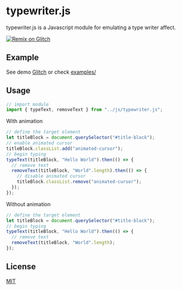 # typewriter.js

typewriter.js is a Javascript module for emulating a type writer affect.

[![Remix on Glitch](https://cdn.glitch.com/2703baf2-b643-4da7-ab91-7ee2a2d00b5b%2Fremix-button.svg)](https://glitch.com/edit/#!/join/b2ab7cab-7c58-49fa-bc8c-efa05a51500c)

## Example

See demo [Glitch](https://typewriter-js.glitch.me/examples/index.html) or check [examples/](examples/index.html)

## Usage

```js
// import module
import { typeText, removeText } from "../js/typewriter.js";
```

With animation

```js
// define the target element
let titleBlock = document.querySelector("#title-block");
// enable animated cursor
titleBlock.classList.add("animated-cursor");
// begin typing
typeText(titleBlock, "Hello World").then(() => {
  // remove text
  removeText(titleBlock, "World".length).then(() => {
    // disable animated cursor
    titleBlock.classList.remove("animated-cursor");
  });
});
```

Without animation

```js
// define the target element
let titleBlock = document.querySelector("#title-block");
// begin typing
typeText(titleBlock, "Hello World").then(() => {
  // remove text
  removeText(titleBlock, "World".length);
});
```


## License

[MIT](https://choosealicense.com/licenses/mit/)
